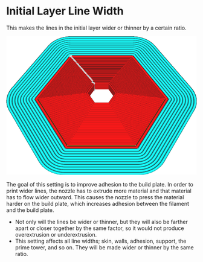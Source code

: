 Initial Layer Line Width
====
This makes the lines in the initial layer wider or thinner by a certain ratio.

![The lines in the initial layer are twice as wide as the rest](images/initial_layer_line_width_factor.png)

The goal of this setting is to improve adhesion to the build plate. In order to print wider lines, the nozzle has to extrude more material and that material has to flow wider outward. This causes the nozzle to press the material harder on the build plate, which increases adhesion between the filament and the build plate.
* Not only will the lines be wider or thinner, but they will also be farther apart or closer together by the same factor, so it would not produce overextrusion or underextrusion.
* This setting affects all line widths; skin, walls, adhesion, support, the prime tower, and so on. They will be made wider or thinner by the same ratio.
